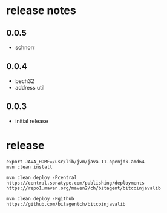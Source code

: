 # release notes

## 0.0.5
- schnorr

## 0.0.4
- bech32
- address util 

## 0.0.3
- initial release

# release
```
export JAVA_HOME=/usr/lib/jvm/java-11-openjdk-amd64
mvn clean install

mvn clean deploy -Pcentral
https://central.sonatype.com/publishing/deployments
https://repo1.maven.org/maven2/ch/bitagent/bitcoinjavalib

mvn clean deploy -Pgithub
https://github.com/bitagentch/bitcoinjavalib
```
